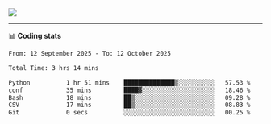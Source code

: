 <picture>
  <source
  srcset="https://github-readme-stats.vercel.app/api?username=sant0s12&show_icons=true&theme=dark"
  media="(prefers-color-scheme: dark)"
  />
  <source
  srcset="https://github-readme-stats.vercel.app/api?username=sant0s12&show_icons=true"
  media="(prefers-color-scheme: light)"
  />
  <img src="https://github-readme-stats.vercel.app/api?username=sant0s12&show_icons=true" />
</picture>

---

📊 **Coding stats**

<!--START_SECTION:waka-->

```txt
From: 12 September 2025 - To: 12 October 2025

Total Time: 3 hrs 14 mins

Python          1 hr 51 mins    ██████████████▒░░░░░░░░░░   57.53 %
conf            35 mins         ████▓░░░░░░░░░░░░░░░░░░░░   18.46 %
Bash            18 mins         ██▒░░░░░░░░░░░░░░░░░░░░░░   09.28 %
CSV             17 mins         ██▒░░░░░░░░░░░░░░░░░░░░░░   08.83 %
Git             0 secs          ░░░░░░░░░░░░░░░░░░░░░░░░░   00.25 %
```

<!--END_SECTION:waka-->
